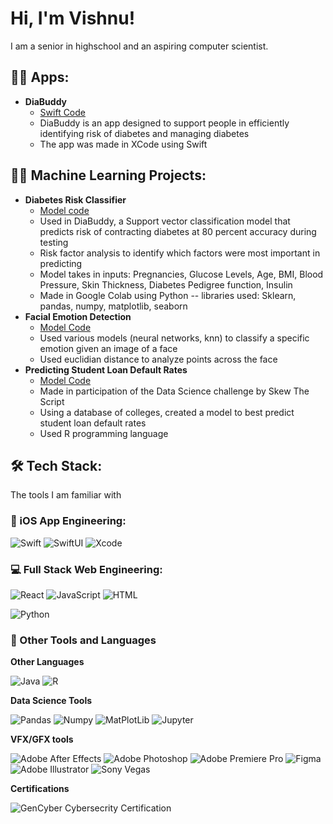 <h1>Hi, I'm Vishnu! </h1>

I am a senior in highschool and an aspiring computer scientist. 
<h2>👨‍💻 Apps:</h2>

- <b> DiaBuddy </b>
  - [Swift Code](https://github.com/DiabuddyCSW-Cab/Diabuddy4)
  - DiaBuddy is an app designed to support people in efficiently identifying risk of diabetes and managing diabetes
  - The app was made in XCode using Swift
<h2>👨‍💻 Machine Learning Projects:</h2>

- <b> Diabetes Risk Classifier </b>
  - [Model code](https://github.com/vishnug372/DiabetesModel/tree/main)
  - Used in DiaBuddy, a Support vector classification model that predicts risk of contracting diabetes at 80 percent accuracy during testing
  - Risk factor analysis to identify which factors were most important in predicting
  - Model takes in inputs: Pregnancies, Glucose Levels, Age, BMI, Blood Pressure, Skin Thickness, Diabetes Pedigree function, Insulin
  - Made in Google Colab using Python -- libraries used: Sklearn, pandas, numpy, matplotlib, seaborn
- <b> Facial Emotion Detection</b>
  - [Model Code](https://github.com/vishnug372/FacialEmotionDetection/tree/main)
  - Used various models (neural networks, knn) to classify a specific emotion given an image of a face
  - Used euclidian distance to analyze points across the face
- <b> Predicting Student Loan Default Rates  </b>
  - [Model Code](https://github.com/vishnug372/PredictingStudentLoanDefaultRates/tree/main)
  - Made in participation of the Data Science challenge by Skew The Script
  - Using a database of colleges, created a model to best predict student loan default rates
  - Used R programming language
  
## 🛠 Tech Stack:

The tools I am familiar with

### 📱 iOS App Engineering:

![Swift](https://img.shields.io/badge/-Swift-05122A?style=flat&logo=swift)
![SwiftUI](https://img.shields.io/badge/-SwiftUI-05122A?style=flat&logo=swift&logoColor=03c3ff)
![Xcode](https://img.shields.io/badge/-Xcode-05122A?style=flat&logo=xcode)

### 💻 Full Stack Web Engineering:



![React](https://img.shields.io/badge/-React-05122A?style=flat&logo=react)
![JavaScript](https://img.shields.io/badge/-JavaScript-05122A?style=flat&logo=javascript)
![HTML](https://img.shields.io/badge/-HTML-05122A?style=flat&logo=html5)

![Python](https://img.shields.io/badge/-Python-05122A?style=flat&logo=python)


### 🚀 Other Tools and Languages

**Other Languages**

![Java](https://img.shields.io/badge/-Java-05122A?style=flat&logo=oracle)
![R](https://img.shields.io/badge/-R-05122A?style=flat&logo=r&logoColor=276DC3)

**Data Science Tools**

![Pandas](https://img.shields.io/badge/-Pandas-05122A?style=flat&logo=pandas)
![Numpy](https://img.shields.io/badge/-Numpy-05122A?style=flat&logo=numpy)
![MatPlotLib](https://img.shields.io/badge/-Matplotlib-000000?style=flat&logo=python)
![Jupyter](https://img.shields.io/badge/-Jupyter-05122A?style=flat&logo=jupyter)

**VFX/GFX tools**

![Adobe After Effects](https://img.shields.io/badge/Adobe%20After%20Effects-9999FF.svg?style=for-the-badge&logo=Adobe%20After%20Effects&logoColor=white)
![Adobe Photoshop](https://img.shields.io/badge/adobe%20photoshop-%2331A8FF.svg?style=for-the-badge&logo=adobe%20photoshop&logoColor=white)
![Adobe Premiere Pro](https://img.shields.io/badge/Adobe%20Premiere%20Pro-9999FF.svg?style=for-the-badge&logo=Adobe%20Premiere%20Pro&logoColor=white)
![Figma](https://img.shields.io/badge/figma-%23F24E1E.svg?style=for-the-badge&logo=figma&logoColor=white)
![Adobe Illustrator](https://img.shields.io/badge/adobe%20illustrator-%23FF9A00.svg?style=for-the-badge&logo=adobe%20illustrator&logoColor=white)
![Sony Vegas](https://img.shields.io/badge/VEGAS-1A1A1A.svg?style=for-the-badge&logo=VEGAS&logoColor=white)

**Certifications**

![GenCyber Cybersecrity Certification](https://img.shields.io/badge/GenCyber/NSA/NSF_Cybersecurity_Certification-blue)
